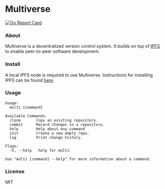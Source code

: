 # Multiverse

[![Go Report Card](https://goreportcard.com/badge/github.com/yondero/multiverse)](https://goreportcard.com/report/github.com/yondero/multiverse)

### About

Multiverse is a decentralized version control system.  It builds on top of [IPFS](https://github.com/ipfs/go-ipfs) to enable peer-to-peer software development.

### Install

A local IPFS node is required to use Multiverse.  Instructions for installing IPFS can be found [here](https://docs.ipfs.io/install/).

### Usage

```
Usage:
  multi [command]

Available Commands:
  clone       Copy an existing repository.
  commit      Record changes in a repository.
  help        Help about any command
  init        Create a new empty repo.
  log         Print change history.

Flags:
  -h, --help   help for multi

Use "multi [command] --help" for more information about a command.
```

### License

MIT